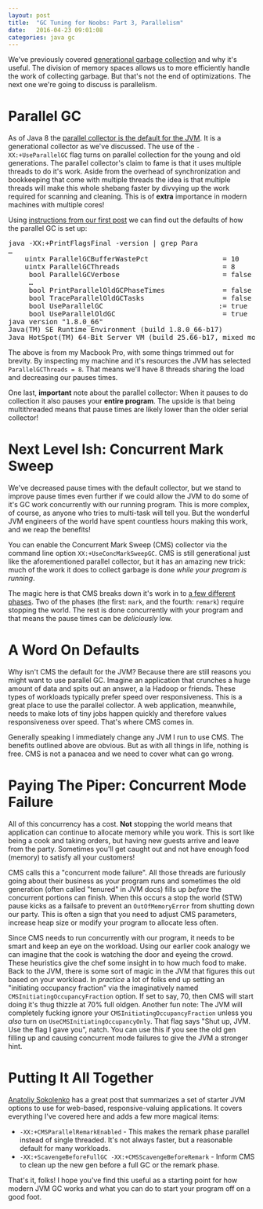 ```yaml
---
layout: post
title:  "GC Tuning for Noobs: Part 3, Parallelism"
date:   2016-04-23 09:01:08
categories: java gc
---
```


We've previously covered [generational garbage collection](http://localhost:4000/java/gc/java-gc-tuning-generational.html) and why it's useful. The division
of memory spaces allows us to more efficiently handle the work of collecting garbage. But that's not the end of optimizations. The next one we're going to
discuss is parallelism.

# Parallel GC

As of Java 8 the [parallel collector is the default for the JVM](https://docs.oracle.com/javase/8/docs/technotes/guides/vm/gctuning/parallel.html). It is a
generational collector as we've discussed. The use of the `-XX:+UseParallelGC` flag turns on parallel collection for the young and old generations. The parallel
collector's claim to fame is that it uses multiple threads to do it's work. Aside from the overhead of synchronization and bookkeeping that come with multiple
threads the idea is that multiple threads will make this whole shebang faster by divvying up the work required for scanning and cleaning. This is of **extra**
importance in modern machines with multiple cores!

Using [instructions from our first post](http://onemogin.com/java/gc/java-gc-tuning-for-noobs-1.html) we can find out the defaults of how the parallel GC is
set up:

<pre>
java -XX:+PrintFlagsFinal -version | grep Para
…
    uintx ParallelGCBufferWastePct                  = 10                                  {product}
    uintx ParallelGCThreads                         = 8                                   {product}
     bool ParallelGCVerbose                         = false                               {product}
     …
     bool PrintParallelOldGCPhaseTimes              = false                               {product}
     bool TraceParallelOldGCTasks                   = false                               {product}
     bool UseParallelGC                            := true                                {product}
     bool UseParallelOldGC                          = true                                {product}
java version "1.8.0_66"
Java(TM) SE Runtime Environment (build 1.8.0_66-b17)
Java HotSpot(TM) 64-Bit Server VM (build 25.66-b17, mixed mode)
</pre>

The above is from my Macbook Pro, with some things trimmed out for brevity. By inspecting my machine and it's resources the JVM has
selected `ParallelGCThreads = 8`. That means we'll have 8 threads sharing the load and decreasing our pauses times.

One last, **important** note about the parallel collector: When it pauses to do collection it also pauses your **entire program**. The upside is that being
multithreaded means that pause times are likely lower than the older serial collector!

# Next Level Ish: Concurrent Mark Sweep

We've decreased pause times with the default collector, but we stand to improve pause times even further if we could allow the JVM to do some of it's GC work
concurrently with our running program. This is more complex, of course, as anyone who tries to multi-task will tell you. But the wonderful JVM engineers of the
world have spent countless hours making this work, and we reap the benefits!

You can enable the Concurrent Mark Sweep (CMS) collector via the command line option `XX:+UseConcMarkSweepGC`. CMS is still generational just like the aforementioned
parallel collector, but it has an amazing new trick: much of the work it does to collect garbage is done *while your program is running*.

The magic here is that CMS breaks down it's work in to [a few different phases](https://blogs.oracle.com/jonthecollector/entry/hey_joe_phases_of_cms). Two of
the phases (the first: `mark`, and the fourth: `remark`) require stopping the world. The rest is done concurrently with your program and that means the pause
times can be *deliciously* low.

# A Word On Defaults

Why isn't CMS the default for the JVM? Because there are still reasons you might want to use parallel GC. Imagine an application that crunches a huge amount
of data and spits out an answer, a la Hadoop or friends. These types of workloads typically prefer speed over responsiveness. This is a great place to use the
parallel collector. A web application, meanwhile, needs to make lots of tiny jobs happen quickly and therefore values responsiveness over speed. That's where
CMS comes in.

Generally speaking I immediately change any JVM I run to use CMS. The benefits outlined above are obvious. But as with all things in life, nothing is free.
CMS is not a panacea and we need to cover what can go wrong.

# Paying The Piper: Concurrent Mode Failure

All of this concurrency has a cost. **Not** stopping the world means that application can continue to allocate memory while you work. This is sort like being
a cook and taking orders, but having new guests arrive and leave from the party. Sometimes you'll get caught out and not have enough food (memory) to satisfy
all your customers!

CMS calls this a "concurrent mode failure". All those threads are furiously going about their business as your program runs and sometimes the old generation
(often called "tenured" in JVM docs) fills up *before* the concurrent portions can finish. When this occurs a stop the world (STW) pause kicks as a failsafe to
prevent an `OutOfMemoryError` from shutting down our party. This is often a sign that you need to adjust CMS parameters, increase heap size or modify your
program to allocate less often.

Since CMS needs to run concurrently with our program, it needs to be smart and keep an eye on the workload. Using our earlier cook analogy we can imagine
that the cook is watching the door and eyeing the crowd. These heuristics give the chef some insight in to how much food to make. Back to the JVM, there is some
sort of magic in the JVM that figures this out based on your workload. In *practice* a lot of folks end up setting an "initiating occupancy fraction" via the imaginatively named
`CMSInitiatingOccupancyFraction` option. If set to say, 70, then CMS will start doing it's thug thizzle at 70% full oldgen. Another fun note: The JVM
will completely fucking ignore your `CMSInitiatingOccupancyFraction` unless you *also* turn on `UseCMSInitiatingOccupancyOnly`. That flag says "Shut up, JVM.
Use the flag I gave you", natch. You can use this if you see the old gen filling up and causing concurrent mode failures to give the JVM a stronger hint.

# Putting It All Together

[Anatoliy Sokolenko](http://blog.sokolenko.me/2014/11/javavm-options-production.html) has a great post that summarizes a set of starter JVM options to use
for web-based, responsive-valuing applications. It covers everything I've covered here and adds a few more magical items:

* `-XX:+CMSParallelRemarkEnabled` - This makes the remark phase parallel instead of single threaded. It's not always faster, but a reasonable default for many workloads.
* `-XX:+ScavengeBeforeFullGC -XX:+CMSScavengeBeforeRemark` - Inform CMS to clean up the new gen before a full GC or the remark phase.

That's it, folks! I hope you've find this useful as a starting point for how modern JVM GC works and what you can do to start your program off on a good foot.
